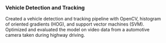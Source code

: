 ### Vehicle Detection and Tracking

Created a vehicle detection and tracking pipeline with OpenCV, histogram of oriented gradients (HOG), and support vector machines (SVM). 
Optimized and evaluated the model on video data from a automotive camera taken during highway driving.

